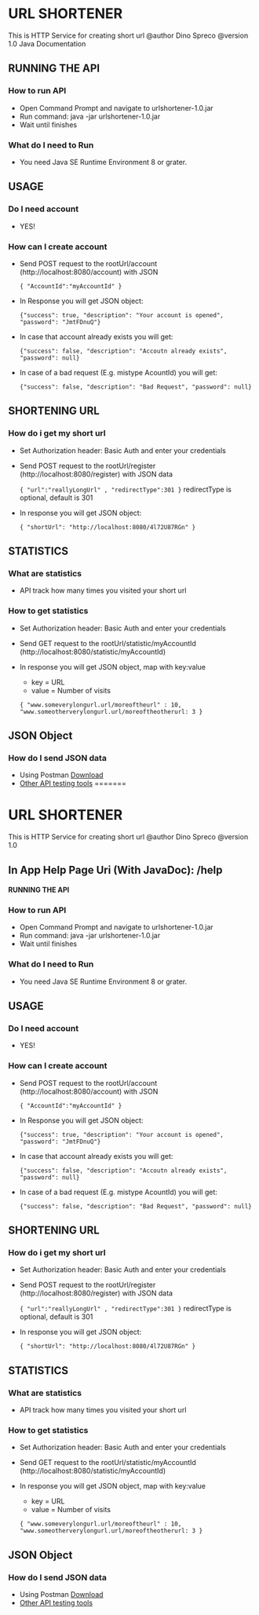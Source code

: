 # URL SHORTENER
This is HTTP Service for creating short url @author Dino Spreco @version 1.0 Java Documentation


## RUNNING THE API
### How to run API
 - Open Command Prompt and navigate to urlshortener-1.0.jar
 - Run command: java -jar urlshortener-1.0.jar
 - Wait until finishes
 
### What do I need to Run
 - You need Java SE Runtime Environment 8 or grater.
 
## USAGE
### Do I need account
 - YES!
### How can I create account
 - Send POST request to the rootUrl/account (http://<span></span>localhost:8080/account) with JSON 
 
    `{ "AccountId":"myAccountId" }`
 - In Response you will get JSON object: 
 
    `{"success": true, "description": "Your account is opened", "password": "JmtFDnuQ"}`
 - In case that account already exists you will get: 
 
    `{"success": false, "description": "Accoutn already exists", "password": null}`
 - In case of a bad request (E.g. mistype AcountId) you will get: 
 
    `{"success": false, "description": "Bad Request", "password": null}`
    
## SHORTENING URL
### How do i get my short url
 - Set Authorization header: Basic Auth and enter your credentials
 - Send POST request to the rootUrl/register (http://<span></span>localhost:8080/register) with JSON data 
 
    `{ "url":"reallyLongUrl" , "redirectType":301 }` 
    redirectType is optional, default is 301
 - In response you will get JSON object: 
 
    `{ "shortUrl": "http://localhost:8080/4l72U87RGn" }`
    
## STATISTICS
### What are statistics
 - API track how many times you visited your short url
### How to get statistics
 - Set Authorization header: Basic Auth and enter your credentials
 - Send GET request to the rootUrl/statistic/myAccountId (http://<span></span>localhost:8080/statistic/myAccountId)
 - In response you will get JSON object, map with key:value
   - key = URL
   - value = Number of visits
   
   `{ "www.someverylongurl.url/moreoftheurl" : 10, "www.someotherverylongurl.url/moreoftheotherurl: 3 }`
   
## JSON Object
### How do I send JSON data
 - Using Postman [Download](https://www.getpostman.com/)
 - [Other API testing tools](https://www.joecolantonio.com/12-open-source-api-testing-tools-rest-soap-services/)
=======
# URL SHORTENER
This is HTTP Service for creating short url @author Dino Spreco @version 1.0

## In App Help Page Uri (With JavaDoc): /help

#### RUNNING THE API
### How to run API
 - Open Command Prompt and navigate to urlshortener-1.0.jar
 - Run command: java -jar urlshortener-1.0.jar
 - Wait until finishes
 
### What do I need to Run
 - You need Java SE Runtime Environment 8 or grater.
 
## USAGE
### Do I need account
 - YES!
### How can I create account
 - Send POST request to the rootUrl/account (http://<span></span>localhost:8080/account) with JSON 
 
    `{ "AccountId":"myAccountId" }`
 - In Response you will get JSON object: 
 
    `{"success": true, "description": "Your account is opened", "password": "JmtFDnuQ"}`
 - In case that account already exists you will get: 
 
    `{"success": false, "description": "Accoutn already exists", "password": null}`
 - In case of a bad request (E.g. mistype AcountId) you will get: 
 
    `{"success": false, "description": "Bad Request", "password": null}`
    
## SHORTENING URL
### How do i get my short url
 - Set Authorization header: Basic Auth and enter your credentials
 - Send POST request to the rootUrl/register (http://<span></span>localhost:8080/register) with JSON data 
 
    `{ "url":"reallyLongUrl" , "redirectType":301 }` 
    redirectType is optional, default is 301
 - In response you will get JSON object: 
 
    `{ "shortUrl": "http://localhost:8080/4l72U87RGn" }`
    
## STATISTICS
### What are statistics
 - API track how many times you visited your short url
### How to get statistics
 - Set Authorization header: Basic Auth and enter your credentials
 - Send GET request to the rootUrl/statistic/myAccountId (http://<span></span>localhost:8080/statistic/myAccountId)
 - In response you will get JSON object, map with key:value
   - key = URL
   - value = Number of visits
   
   `{ "www.someverylongurl.url/moreoftheurl" : 10, "www.someotherverylongurl.url/moreoftheotherurl: 3 }`
   
## JSON Object
### How do I send JSON data
 - Using Postman [Download](https://www.getpostman.com/)
 - [Other API testing tools](https://www.joecolantonio.com/12-open-source-api-testing-tools-rest-soap-services/)
